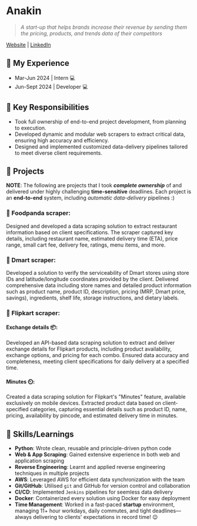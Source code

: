 # Anakin
> _A start-up that helps brands increase their revenue by sending them the pricing, products, and trends data of their competitors_

[Website](https://www.anakin.company/) | [LinkedIn](https://www.linkedin.com/company/anakintech/?originalSubdomain=in)

## 💼 My Experience
- Mar-Jun 2024 | Intern 💻
- Jun-Sept 2024 | Developer 💻

## 🔑 Key Responsibilities
- Took full ownership of end-to-end project development, from planning to execution.
- Developed dynamic and modular web scrapers to extract critical data, ensuring high accuracy and efficiency.
- Designed and implemented customized data-delivery pipelines tailored to meet diverse client requirements.

## 🎯 Projects
**NOTE**: The following are projects that I took _**complete ownership**_ of and delivered under highly challenging **time-sensitive** deadlines.
Each project is an **end-to-end** system, including _automatic data-delivery_ pipelines :)

### 🐼 Foodpanda scraper:
Designed and developed a data scraping solution to extract restaurant information based on client specifications. The scraper captured key details, including restaurant name, estimated delivery time (ETA), price range, small cart fee, delivery fee, ratings, menu items, and more.

### 🛒 Dmart scraper:
Developed a solution to verify the serviceability of Dmart stores using store IDs and latitude/longitude coordinates provided by the client. Delivered comprehensive data including store names and detailed product information such as product name, product ID, description, pricing (MRP, Dmart price, savings), ingredients, shelf life, storage instructions, and dietary labels.

### 📱 Flipkart scraper:
#### Exchange details 📦:
Developed an API-based data scraping solution to extract and deliver exchange details for Flipkart products, including product availability, exchange options, and pricing for each combo. Ensured data accuracy and completeness, meeting client specifications for daily delivery at a specified time.
#### Minutes ⏲️:
Created a data scraping solution for Flipkart's "Minutes" feature, available exclusively on mobile devices. Extracted product data based on client-specified categories, capturing essential details such as product ID, name, pricing, availability by pincode, and estimated delivery time in minutes.

## 🧠 Skills/Learnings
- **Python**: Wrote clean, reusable and principle-driven python code
- **Web & App Scraping**: Gained extensive experience in both web and application scraping
- **Reverse Engineering**: Learnt and applied reverse engineering techniques in multiple projects
- **AWS**: Leveraged AWS for efficient data synchronization with the team
- **Git/GitHub**: Utilised `git` and GitHub for version control and collaboration
- **CI/CD**: Implemented `Jenkins` pipelines for seemless data delivery
- **Docker**: Containerized every solution using Docker for easy deployment
- **Time Management**: Worked in a fast-paced **startup** environment, managing 11+ hour workdays, daily commutes, and tight deadlines—always delivering to clients' expectations in record time! 😉
